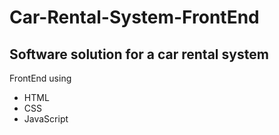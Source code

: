 # Car-Rental-System-FrontEnd
## Software solution for a car rental system 

FrontEnd using
- HTML
- CSS
- JavaScript
